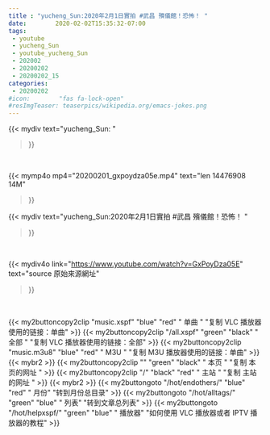 ```yaml
---
title : "yucheng_Sun:2020年2月1日實拍 #武昌 殯儀館！恐怖！ "
date:        2020-02-02T15:35:32-07:00
tags:
 - youtube
 - yucheng_Sun
 - youtube_yucheng_Sun
 - 202002
 - 20200202
 - 20200202_15
categories:
 - 20200202
#icon:        "fas fa-lock-open"
#resImgTeaser: teaserpics/wikipedia.org/emacs-jokes.png
---
```


{{< mydiv text="yucheng_Sun: "
>}}
<br>


{{< mymp4o mp4="20200201_gxpoydza05e.mp4"
text="len 14476908    14M"
>}}


{{< mydiv text="yucheng_Sun:2020年2月1日實拍 #武昌 殯儀館！恐怖！ "
>}}
<br>

{{< mydiv4o link="https://www.youtube.com/watch?v=GxPoyDza05E"
text="source 原始來源網址"
>}}


<br>



{{< my2buttoncopy2clip "music.xspf"        "blue"   "red"    " 单曲 "  "复制 VLC 播放器使用的链接：单曲" >}} {{< my2buttoncopy2clip "/all.xspf"         "green"  "black"  " 全部 "  "复制 VLC 播放器使用的链接：全部" >}} {{< my2buttoncopy2clip "music.m3u8"        "blue"   "red"    " M3U  "    "复制 M3U 播放器使用的链接：单曲" >}} {{< mybr2 >}} {{< my2buttoncopy2clip ""                  "green"  "black"  " 本页 "    "复制 本页的网址 " >}} {{< my2buttoncopy2clip "/"                 "black"  "red"    " 主站 "    "复制 主站的网址 " >}} {{< mybr2 >}} {{< my2buttongoto      "/hot/endothers/"   "blue"   "red"    " 月份"   "转到月份总目录" >}} {{< my2buttongoto      "/hot/alltags/"     "green"  "blue"   " 列表"   "转到文章总列表" >}} {{< my2buttongoto      "/hot/helpxspf/"    "green"  "blue"   " 播放器" "如何使用 VLC 播放器或者 IPTV 播放器的教程" >}} 
